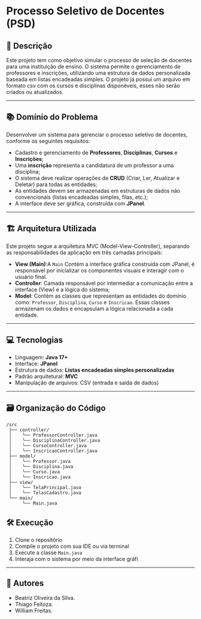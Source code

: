 # Processo Seletivo de Docentes (PSD)

## 📘 Descrição

Este projeto tem como objetivo simular o processo de seleção de docentes para uma instituição de ensino. 
O sistema permite o gerenciamento de professores e inscrições, utilizando uma estrutura de dados 
personalizada baseada em listas encadeadas simples. O projeto já possui um arquivo em formato csv com os cursos 
e disciplinas disponéveis, esses não serão criados ou atualizados.

---

## 📚 Domínio do Problema

Desenvolver um sistema para gerenciar o processo seletivo de docentes, conforme os seguintes requisitos:

- Cadastro e gerenciamento de **Professores**, **Disciplinas**, **Cursos** e **Inscrições**;
- Uma **inscrição** representa a candidatura de um professor a uma disciplina;
- O sistema deve realizar operações de **CRUD** (Criar, Ler, Atualizar e Deletar) para todas as entidades;
- As entidades devem ser armazenadas em estruturas de dados não convencionais (listas encadeadas simples, filas, etc.);
- A interface deve ser gráfica, construída com **JPanel**.

---

## 🏗️ Arquitetura Utilizada

Este projeto segue a arquitetura MVC (Model-View-Controller), separando as responsabilidades da aplicação em três camadas principais:

- **View (Main)**:A `Main` Contém a interface gráfica construída com JPanel, é responsável por inicializar os componentes visuais e interagir com o usuário final.
- **Controller**: Camada responsável por intermediar a comunicação entre a interface (View) e a lógica do sistema;
- **Model**: Contém as classes que representam as entidades do domínio como: `Professor`, `Disciplina`, `Curso` e `Inscricao`. Essas classes armazenam os dados e encapsulam a lógica relacionada a cada entidade.
  
---

## 💻 Tecnologias

- Linguagem: **Java 17+**
- Interface: **JPanel**
- Estrutura de dados: **Listas encadeadas simples personalizadas**
- Padrão arquitetural: **MVC**
- Manipulação de arquivos: CSV (entrada e saída de dados)

---
## 🗃️ Organização do Código
```
/src
 ├── controller/
 │    └── ProfessorController.java
 │    └── DisciplinaController.java
 │    └── CursoController.java
 │    └── InscricaoController.java
 ├── model/
 │    └── Professor.java
 │    └── Disciplina.java
 │    └── Curso.java
 │    └── Inscricao.java
 ├── view/
 │    └── TelaPrincipal.java
 │    └── TelasCadastro.java
 └── main/
      └── Main.java
```
## 🛠️ Execução
1. Clone o repositório
2. Compile o projeto com sua IDE ou via terminal
3. Execute a classe `Main.java`
4. Interaja com o sistema por meio da interface gráfi

---

## 👥 Autores

- Beatriz Oliveira da Silva.
- Thiago Feitoza.
- William Freitas.
